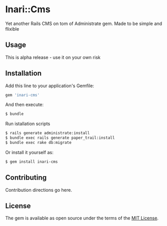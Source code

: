 # Inari::Cms
Yet another Rails CMS on tom of Administrate gem. Made to be simple and flixible

## Usage
This is alpha release - use it on your own risk

## Installation
Add this line to your application's Gemfile:

```ruby
gem 'inari-cms'
```

And then execute:
```bash
$ bundle
```

Run istallation scripts
```bash
$ rails generate administrate:install
$ bundle exec rails generate paper_trail:install
$ bundle exec rake db:migrate
```

Or install it yourself as:
```bash
$ gem install inari-cms
```

## Contributing
Contribution directions go here.

## License
The gem is available as open source under the terms of the [MIT License](http://opensource.org/licenses/MIT).
